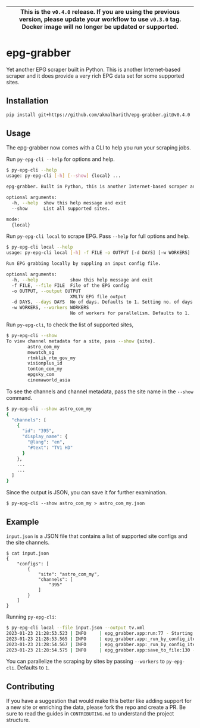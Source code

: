 | This is the `v0.4.0` release. If you are using the previous version, please update your workflow to use `v0.3.0` tag. Docker image will no longer be updated or supported.|
|---|

# epg-grabber

Yet another EPG scraper built in Python. This is another Internet-based scraper and it does provide a very rich EPG data set for some supported sites.

## Installation
``` bash
pip install git+https://github.com/akmalharith/epg-grabber.git@v0.4.0
```

## Usage

The epg-grabber now comes with a CLI to help you run your scraping jobs.

Run `py-epg-cli --help` for options and help.
``` bash
$ py-epg-cli --help                                          
usage: py-epg-cli [-h] [--show] {local} ...

epg-grabber. Built in Python, this is another Internet-based scraper and it provides a very rich EPG data set for some supported sites.

optional arguments:
  -h, --help  show this help message and exit
  --show      List all supported sites.

mode:
  {local}
```
Run `py-epg-cli local` to scrape EPG. Pass `--help` for full options and help.
``` bash 
$ py-epg-cli local --help
usage: py-epg-cli local [-h] -f FILE -o OUTPUT [-d DAYS] [-w WORKERS]

Run EPG grabbing locally by suppling an input config file.

optional arguments:
  -h, --help            show this help message and exit
  -f FILE, --file FILE  File of the EPG config
  -o OUTPUT, --output OUTPUT
                        XMLTV EPG file output
  -d DAYS, --days DAYS  No of days. Defaults to 1. Setting no. of days here will override the one in your input configuration file.
  -w WORKERS, --workers WORKERS
                        No of workers for parallelism. Defaults to 1.
```
Run `py-epg-cli`, to check the list of supported sites, 
``` bash
$ py-epg-cli --show 
To view channel metadata for a site, pass --show {site}.
        astro_com_my
        mewatch_sg
        rtmklik_rtm_gov_my
        visionplus_id
        tonton_com_my
        epgsky_com
        cinemaworld_asia
```
To see the channels and channel metadata, pass the site name in the `--show` command.
``` bash 
$ py-epg-cli --show astro_com_my 
{
  "channels": [
    {
      "id": "395",
      "display_name": {
        "@lang": "en",
        "#text": "TV1 HD"
      }
    },
    ...
    ...
  ]
}
```
Since the output is JSON, you can save it for further examination.
```
$ py-epg-cli --show astro_com_my > astro_com_my.json
```

## Example

`input.json` is a JSON file that contains a list of supported site configs and the site channels.
```
$ cat input.json
{
    "configs": [
        {
            "site": "astro_com_my",
            "channels": [
                "395"
            ]
        }
    ]
}
```
Running `py-epg-cli`:
``` bash
$ py-epg-cli local --file input.json --output tv.xml
2023-01-23 21:28:53.523 | INFO     | epg_grabber.app:run:77 - Starting epg-grabber...
2023-01-23 21:28:53.565 | INFO     | epg_grabber.app:_run_by_config_item:33 - Grabbing programs for 395.astro_com_my...
2023-01-23 21:28:54.567 | INFO     | epg_grabber.app:_run_by_config_item:62 - Completed for 395.astro_com_my! Found 40 programmes.
2023-01-23 21:28:54.575 | INFO     | epg_grabber.app:save_to_file:130 - XMLTV file tv.xml generated.
```
You can parallelize the scraping by sites by passing `--workers` to `py-epg-cli`. Defaults to `1`.

## Contributing

If you have a suggestion that would make this better like adding support for a new site or enriching the data, please fork the repo and create a PR. Be sure to read the guides in `CONTRIBUTING.md` to understand the project structure.
